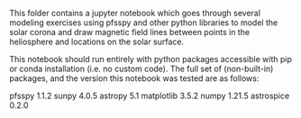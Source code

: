This folder contains a jupyter notebook which goes through several modeling exercises using pfsspy and other python libraries to model the solar corona and draw magnetic field lines between points in the heliosphere and locations on the solar surface.

This notebook should run entirely with python packages accessible with pip or conda installation (i.e. no custom code). The full set of (non-built-in) packages, and the version this notebook was tested are as follows:

pfsspy 1.1.2
sunpy 4.0.5
astropy 5.1
matplotlib 3.5.2
numpy 1.21.5
astrospice 0.2.0
